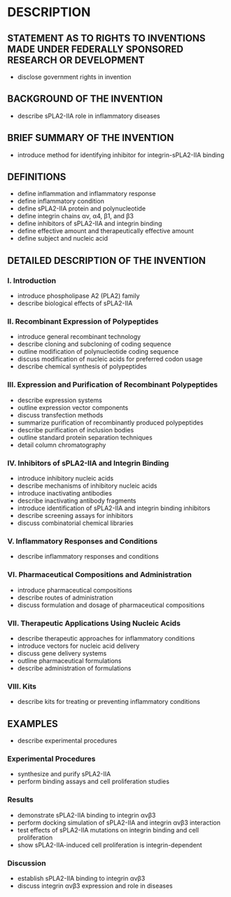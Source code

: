 # DESCRIPTION

## STATEMENT AS TO RIGHTS TO INVENTIONS MADE UNDER FEDERALLY SPONSORED RESEARCH OR DEVELOPMENT

- disclose government rights in invention

## BACKGROUND OF THE INVENTION

- describe sPLA2-IIA role in inflammatory diseases

## BRIEF SUMMARY OF THE INVENTION

- introduce method for identifying inhibitor for integrin-sPLA2-IIA binding

## DEFINITIONS

- define inflammation and inflammatory response
- define inflammatory condition
- define sPLA2-IIA protein and polynucleotide
- define integrin chains αv, α4, β1, and β3
- define inhibitors of sPLA2-IIA and integrin binding
- define effective amount and therapeutically effective amount
- define subject and nucleic acid

## DETAILED DESCRIPTION OF THE INVENTION

### I. Introduction

- introduce phospholipase A2 (PLA2) family
- describe biological effects of sPLA2-IIA

### II. Recombinant Expression of Polypeptides

- introduce general recombinant technology
- describe cloning and subcloning of coding sequence
- outline modification of polynucleotide coding sequence
- discuss modification of nucleic acids for preferred codon usage
- describe chemical synthesis of polypeptides

### III. Expression and Purification of Recombinant Polypeptides

- describe expression systems
- outline expression vector components
- discuss transfection methods
- summarize purification of recombinantly produced polypeptides
- describe purification of inclusion bodies
- outline standard protein separation techniques
- detail column chromatography

### IV. Inhibitors of sPLA2-IIA and Integrin Binding

- introduce inhibitory nucleic acids
- describe mechanisms of inhibitory nucleic acids
- introduce inactivating antibodies
- describe inactivating antibody fragments
- introduce identification of sPLA2-IIA and integrin binding inhibitors
- describe screening assays for inhibitors
- discuss combinatorial chemical libraries

### V. Inflammatory Responses and Conditions

- describe inflammatory responses and conditions

### VI. Pharmaceutical Compositions and Administration

- introduce pharmaceutical compositions
- describe routes of administration
- discuss formulation and dosage of pharmaceutical compositions

### VII. Therapeutic Applications Using Nucleic Acids

- describe therapeutic approaches for inflammatory conditions
- introduce vectors for nucleic acid delivery
- discuss gene delivery systems
- outline pharmaceutical formulations
- describe administration of formulations

### VIII. Kits

- describe kits for treating or preventing inflammatory conditions

## EXAMPLES

- describe experimental procedures

### Experimental Procedures

- synthesize and purify sPLA2-IIA
- perform binding assays and cell proliferation studies

### Results

- demonstrate sPLA2-IIA binding to integrin αvβ3
- perform docking simulation of sPLA2-IIA and integrin αvβ3 interaction
- test effects of sPLA2-IIA mutations on integrin binding and cell proliferation
- show sPLA2-IIA-induced cell proliferation is integrin-dependent

### Discussion

- establish sPLA2-IIA binding to integrin αvβ3
- discuss integrin αvβ3 expression and role in diseases

